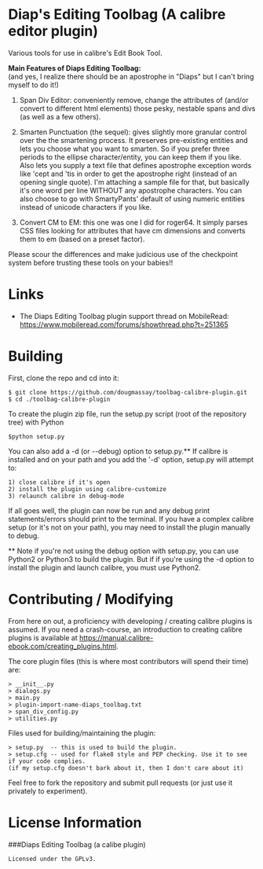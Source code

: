 Diap's Editing Toolbag (A calibre editor plugin)
============

Various tools for use in calibre's Edit Book Tool.

**Main Features of Diaps Editing Toolbag:**<br/>
(and yes, I realize there should be an apostrophe in "Diaps" but I can't bring myself to do it!)

1) Span Div Editor: conveniently remove, change the attributes of (and/or convert to different html elements) those pesky, nestable spans and divs (as well as a few others).

2) Smarten Punctuation (the sequel): gives slightly more granular control over the the smartening process. It preserves pre-existing entities and lets you choose what you want to smarten. So if you prefer three periods to the ellipse character/entity, you can keep them if you like. Also lets you supply a text file that defines apostrophe exception words like 'cept and 'tis in order to get the apostrophe right (instead of an opening single quote). I'm attaching a sample file for that, but basically it's one word per line WITHOUT any apostrophe characters. You can also choose to go with SmartyPants' default of using numeric entities instead of unicode characters if you like.

3) Convert CM to EM: this one was one I did for roger64. It simply parses CSS files looking for attributes that have cm dimensions and converts them to em (based on a preset factor).

Please scour the differences and make judicious use of the checkpoint system before trusting these tools on your babies!!

Links
=====

* The Diaps Editing Toolbag plugin support thread on MobileRead: <https://www.mobileread.com/forums/showthread.php?t=251365>


Building
========

First, clone the repo and cd into it:

    $ git clone https://github.com/dougmassay/toolbag-calibre-plugin.git
    $ cd ./toolbag-calibre-plugin


To create the plugin zip file, run the setup.py script (root of the repository tree) with Python

    $python setup.py

You can also add a -d (or --debug) option to setup.py.** If calibre is installed and on your
path and you add the '-d' option, setup.py will attempt to:

    1) close calibre if it's open
    2) install the plugin using calibre-customize
    3) relaunch calibre in debug-mode

If all goes well, the plugin can now be run and any debug print statements/errors should print
to the terminal. If you have a complex calibre setup (or it's not on your path), you may need to
install the plugin manually to debug.

** Note if you're not using the debug option with setup.py, you can use Python2 or Python3 to build the plugin. But if if you're using the -d option to install the plugin and launch calibre, you must use Python2.


Contributing / Modifying
============
From here on out, a proficiency with developing / creating calibre plugins is assumed.
If you need a crash-course, an introduction to creating calibre plugins is available at
<https://manual.calibre-ebook.com/creating_plugins.html>.


The core plugin files (this is where most contributors will spend their time) are:

    > __init__.py
    > dialogs.py
    > main.py
    > plugin-import-name-diaps_toolbag.txt
    > span_div_config.py
    > utilities.py


Files used for building/maintaining the plugin:

    > setup.py  -- this is used to build the plugin.
    > setup.cfg -- used for flake8 style and PEP checking. Use it to see if your code complies.
    (if my setup.cfg doesn't bark about it, then I don't care about it)

Feel free to fork the repository and submit pull requests (or just use it privately to experiment).



License Information
=======

###Diaps Editing Toolbag (a calibe plugin)

    Licensed under the GPLv3.


